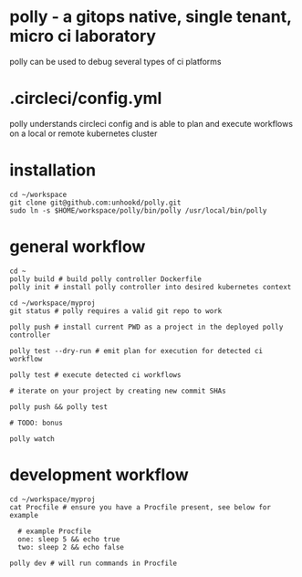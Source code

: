 # polly - a gitops native, single tenant, micro ci laboratory

polly can be used to debug several types of ci platforms

# .circleci/config.yml

polly understands circleci config and is able to plan and execute workflows on a local or remote kubernetes cluster

# installation

    cd ~/workspace
    git clone git@github.com:unhookd/polly.git
    sudo ln -s $HOME/workspace/polly/bin/polly /usr/local/bin/polly

# general workflow

    cd ~
    polly build # build polly controller Dockerfile
    polly init # install polly controller into desired kubernetes context

    cd ~/workspace/myproj
    git status # polly requires a valid git repo to work

    polly push # install current PWD as a project in the deployed polly controller

    polly test --dry-run # emit plan for execution for detected ci workflow

    polly test # execute detected ci workflows

    # iterate on your project by creating new commit SHAs

    polly push && polly test

    # TODO: bonus

    polly watch

# development workflow

    cd ~/workspace/myproj
    cat Procfile # ensure you have a Procfile present, see below for example

      # example Procfile
      one: sleep 5 && echo true
      two: sleep 2 && echo false

    polly dev # will run commands in Procfile
